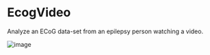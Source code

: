 # EcogVideo
Analyze an ECoG data-set from an epilepsy person watching a video.

![image](https://user-images.githubusercontent.com/130525414/236846972-2cdd451a-d854-4fa5-966c-75e2590d98f8.png)
